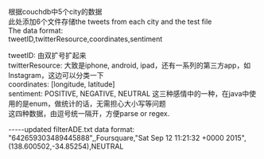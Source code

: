 根据couchdb中5个city的数据</br>
此处添加6个文件存储the tweets from each city and the test file</br>
The data format: </br>
tweetID,twitterResource,coordinates,sentiment</br>

tweetID: 由双扩号扩起来</br>
twitterResource: 大致是iphone, android, ipad，还有一系列的第三方app，如Instagram，这边可以分类一下</br>
coordinates: [longitude, latitude]</br>
sentiment: POSITIVE, NEGATIVE, NEUTRAL 这三种感情中的一种，在java中使用的是enum，做统计的话，无需担心大小写等问题</br>
这四种数据，由逗号统一隔开，方便parse or regex.</br>

-----updated
filterADE.txt data format:
"642659303489445888",,Foursquare,"Sat Sep 12 11:21:32 +0000 2015",(138.600502,-34.85254),NEUTRAL
